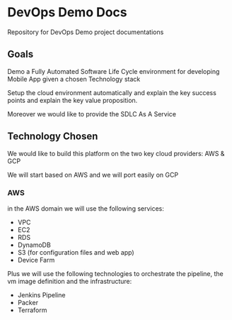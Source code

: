 # DevOps Demo Docs
Repository for DevOps Demo project documentations

## Goals
Demo a Fully Automated Software Life Cycle environment for developing Mobile App given a chosen Technology stack 

Setup the cloud environment automatically and explain the key success points and explain the key value proposition.

Moreover we would like to provide the SDLC As A Service
 
## Technology Chosen
We would like to build this platform on the two key cloud providers: AWS & GCP

We will start based on AWS and we will port easily on GCP

### AWS
in the AWS domain we will use the following services:

* VPC
* EC2
* RDS
* DynamoDB
* S3 (for configuration files and web app)
* Device Farm

Plus we will use the following technologies to orchestrate the pipeline, the vm image definition and the infrastructure:
* Jenkins Pipeline
* Packer
* Terraform
 
